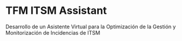 # TFM ITSM Assistant
Desarrollo de un Asistente Virtual para la Optimización de la Gestión y Monitorización de Incidencias de ITSM 
